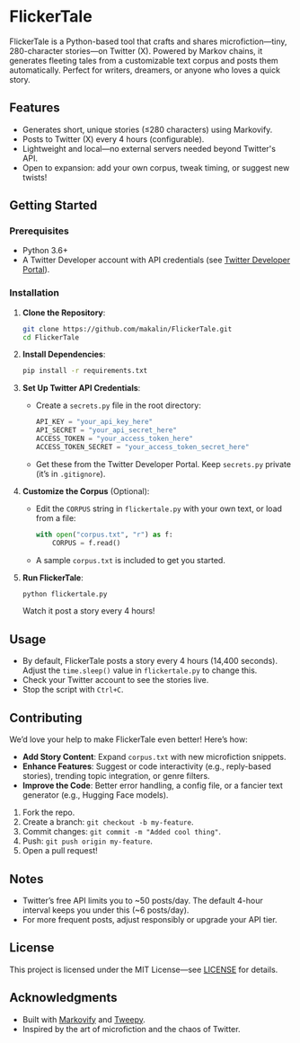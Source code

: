 # FlickerTale

FlickerTale is a Python-based tool that crafts and shares microfiction—tiny, 280-character stories—on Twitter (X). Powered by Markov chains, it generates fleeting tales from a customizable text corpus and posts them automatically. Perfect for writers, dreamers, or anyone who loves a quick story.

## Features
- Generates short, unique stories (≤280 characters) using Markovify.
- Posts to Twitter (X) every 4 hours (configurable).
- Lightweight and local—no external servers needed beyond Twitter's API.
- Open to expansion: add your own corpus, tweak timing, or suggest new twists!

## Getting Started

### Prerequisites
- Python 3.6+
- A Twitter Developer account with API credentials (see [Twitter Developer Portal](https://developer.twitter.com)).

### Installation
1. **Clone the Repository**:
   ```bash
   git clone https://github.com/makalin/FlickerTale.git
   cd FlickerTale
   ```

2. **Install Dependencies**:
   ```bash
   pip install -r requirements.txt
   ```

3. **Set Up Twitter API Credentials**:
   - Create a `secrets.py` file in the root directory:
     ```python
     API_KEY = "your_api_key_here"
     API_SECRET = "your_api_secret_here"
     ACCESS_TOKEN = "your_access_token_here"
     ACCESS_TOKEN_SECRET = "your_access_token_secret_here"
     ```
   - Get these from the Twitter Developer Portal. Keep `secrets.py` private (it’s in `.gitignore`).

4. **Customize the Corpus** (Optional):
   - Edit the `CORPUS` string in `flickertale.py` with your own text, or load from a file:
     ```python
     with open("corpus.txt", "r") as f:
         CORPUS = f.read()
     ```
   - A sample `corpus.txt` is included to get you started.

5. **Run FlickerTale**:
   ```bash
   python flickertale.py
   ```
   Watch it post a story every 4 hours!

## Usage
- By default, FlickerTale posts a story every 4 hours (14,400 seconds). Adjust the `time.sleep()` value in `flickertale.py` to change this.
- Check your Twitter account to see the stories live.
- Stop the script with `Ctrl+C`.

## Contributing
We’d love your help to make FlickerTale even better! Here’s how:
- **Add Story Content**: Expand `corpus.txt` with new microfiction snippets.
- **Enhance Features**: Suggest or code interactivity (e.g., reply-based stories), trending topic integration, or genre filters.
- **Improve the Code**: Better error handling, a config file, or a fancier text generator (e.g., Hugging Face models).

1. Fork the repo.
2. Create a branch: `git checkout -b my-feature`.
3. Commit changes: `git commit -m "Added cool thing"`.
4. Push: `git push origin my-feature`.
5. Open a pull request!

## Notes
- Twitter’s free API limits you to ~50 posts/day. The default 4-hour interval keeps you under this (~6 posts/day).
- For more frequent posts, adjust responsibly or upgrade your API tier.

## License
This project is licensed under the MIT License—see [LICENSE](LICENSE) for details.

## Acknowledgments
- Built with [Markovify](https://github.com/jsvine/markovify) and [Tweepy](https://github.com/tweepy/tweepy).
- Inspired by the art of microfiction and the chaos of Twitter.
